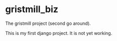 gristmill_biz
=============

The gristmill project (second go around).

This is my first django project. It is not yet working.
